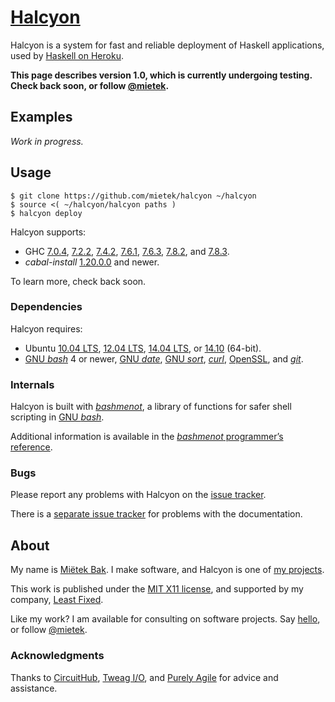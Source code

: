 [Halcyon](https://halcyon.sh/)
==============================

Halcyon is a system for fast and reliable deployment of Haskell applications, used by [Haskell on Heroku](https://haskellonheroku.com/).

**This page describes version 1.0, which is currently undergoing testing.  Check back soon, or follow [@mietek](https://twitter.com/mietek).**


Examples
--------

_Work in progress._


Usage
-----

```
$ git clone https://github.com/mietek/halcyon ~/halcyon
$ source <( ~/halcyon/halcyon paths )
$ halcyon deploy
```

Halcyon supports:

- GHC [7.0.4](https://www.haskell.org/ghc/download_ghc_7_0_4), [7.2.2](https://www.haskell.org/ghc/download_ghc_7_2_2), [7.4.2](https://www.haskell.org/ghc/download_ghc_7_4_2), [7.6.1](https://www.haskell.org/ghc/download_ghc_7_6_1), [7.6.3](https://www.haskell.org/ghc/download_ghc_7_6_3), [7.8.2](https://www.haskell.org/ghc/download_ghc_7_8_2), and [7.8.3](https://www.haskell.org/ghc/download_ghc_7_8_3).
- _cabal-install_ [1.20.0.0](https://www.haskell.org/cabal/download.html) and newer.

To learn more, check back soon.


### Dependencies

Halcyon requires:

- Ubuntu [10.04 LTS](http://releases.ubuntu.com/10.04/), [12.04 LTS](http://releases.ubuntu.com/12.04/), [14.04 LTS](http://releases.ubuntu.com/14.04/), or [14.10](http://releases.ubuntu.com/14.10/) (64-bit).
- [GNU _bash_](https://gnu.org/software/bash/) 4 or newer, [GNU _date_](https://gnu.org/software/coreutils/manual/html_node/date-invocation.html), [GNU _sort_](https://gnu.org/software/coreutils/manual/html_node/sort-invocation.html), [_curl_](http://curl.haxx.se/), [OpenSSL](https://www.openssl.org/), and [_git_](http://git-scm.com/).


### Internals

Halcyon is built with [_bashmenot_](https://bashmenot.mietek.io/), a library of functions for safer shell scripting in [GNU _bash_](https://gnu.org/software/bash/).

Additional information is available in the [_bashmenot_ programmer’s reference](https://bashmenot.mietek.io/reference/).


### Bugs

Please report any problems with Halcyon on the [issue tracker](https://github.com/mietek/halcyon/issues/).

There is a [separate issue tracker](https://github.com/mietek/halcyon-website/issues/) for problems with the documentation.


About
-----

My name is [Miëtek Bak](https://mietek.io/).  I make software, and Halcyon is one of [my projects](https://mietek.io/projects/).

This work is published under the [MIT X11 license](https://halcyon.sh/license/), and supported by my company, [Least Fixed](https://leastfixed.com/).

Like my work?  I am available for consulting on software projects.  Say [hello](https://mietek.io/), or follow [@mietek](https://twitter.com/mietek).


### Acknowledgments

Thanks to [CircuitHub](https://circuithub.com/), [Tweag I/O](http://www.tweag.io/), and [Purely Agile](http://purelyagile.com/) for advice and assistance.
